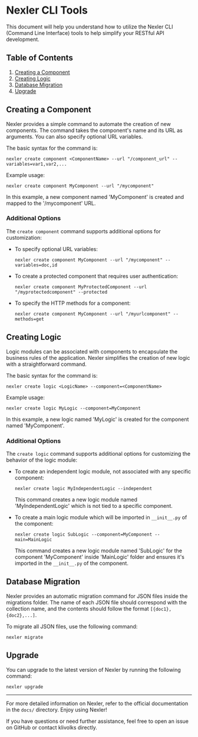 # Nexler CLI Tools

This document will help you understand how to utilize the Nexler CLI (Command Line Interface) tools to help simplify your RESTful API development. 

## Table of Contents
1. [Creating a Component](#creating-a-component)
2. [Creating Logic](#creating-logic)
3. [Database Migration](#database-migration)
4. [Upgrade](#upgrade)

## Creating a Component

Nexler provides a simple command to automate the creation of new components. The command takes the component's name and its URL as arguments. You can also specify optional URL variables.

The basic syntax for the command is:

```shell
nexler create component <ComponentName> --url "/component_url" --variables=var1,var2,...
```

Example usage:

```shell
nexler create component MyComponent --url "/mycomponent"
```

In this example, a new component named 'MyComponent' is created and mapped to the '/mycomponent' URL.

### Additional Options

The `create component` command supports additional options for customization:

- To specify optional URL variables:
    ```shell
    nexler create component MyComponent --url "/mycomponent" --variables=doc,id
    ```

- To create a protected component that requires user authentication:
    ```shell
    nexler create component MyProtectedComponent --url "/myprotectedcomponent" --protected
    ```

- To specify the HTTP methods for a component:
    ```shell
    nexler create component MyComponent --url "/myurlcomponent" --methods=get
    ```

## Creating Logic

Logic modules can be associated with components to encapsulate the business rules of the application. Nexler simplifies the creation of new logic with a straightforward command.

The basic syntax for the command is:

```shell
nexler create logic <LogicName> --component=<ComponentName>
```

Example usage:

```shell
nexler create logic MyLogic --component=MyComponent
```

In this example, a new logic named 'MyLogic' is created for the component named 'MyComponent'.

### Additional Options

The `create logic` command supports additional options for customizing the behavior of the logic module:

- To create an independent logic module, not associated with any specific component:
    ```shell
    nexler create logic MyIndependentLogic --independent
    ```
    This command creates a new logic module named 'MyIndependentLogic' which is not tied to a specific component.

- To create a main logic module which will be imported in `__init__.py` of the component:
    ```shell
    nexler create logic SubLogic --component=MyComponent --main=MainLogic
    ```
    This command creates a new logic module named 'SubLogic' for the component 'MyComponent' inside 'MainLogic' folder and ensures it's imported in the `__init__.py` of the component.

## Database Migration

Nexler provides an automatic migration command for JSON files inside the migrations folder. The name of each JSON file should correspond with the collection name, and the contents should follow the format `[{doc1},{doc2},...]`.

To migrate all JSON files, use the following command:

```shell
nexler migrate
```

## Upgrade

You can upgrade to the latest version of Nexler by running the following command:

```shell
nexler upgrade
```

---

For more detailed information on Nexler, refer to the official documentation in the `docs/` directory. Enjoy using Nexler!

If you have questions or need further assistance, feel free to open an issue on GitHub or contact klivolks directly.
